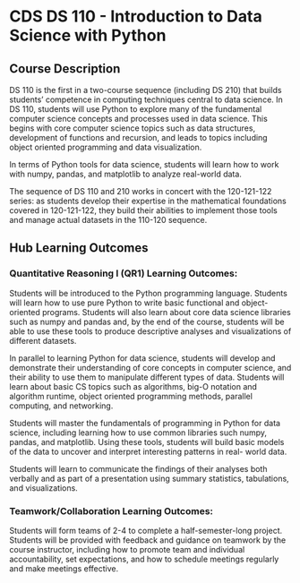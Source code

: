 # CDS DS 110 - Introduction to Data Science with Python

## Course Description

DS 110 is the first in a two-course sequence (including DS 210) that builds students’ competence in computing techniques central to data science.
In DS 110, students will use Python to explore many of the fundamental computer science concepts and processes used in data science. This begins with core computer science topics such as data structures, development of functions and recursion, and leads to topics including object oriented programming and data visualization.

In terms of Python tools for data science, students will learn how to work with numpy, pandas, and matplotlib to analyze real-world data.

The sequence of DS 110 and 210 works in concert with the 120-121-122 series: as students develop their expertise in the mathematical foundations covered in 120-121-122, they build their abilities to implement those tools and manage actual datasets in the 110-120 sequence.

## Hub Learning Outcomes

### Quantitative Reasoning I (QR1) Learning Outcomes:
Students will be introduced to the Python programming language. Students will learn how to use pure Python to write basic functional and object-oriented programs. Students will also learn about core data science libraries such as numpy and pandas and, by the end of the course, students will be able to use these tools to produce descriptive analyses and visualizations of different datasets.

In parallel to learning Python for data science, students will develop and demonstrate their understanding of core concepts in computer science, and their ability to use them to manipulate different types of data. Students will learn about basic CS topics such as algorithms, big-O notation and algorithm runtime, object oriented programming methods, parallel computing, and networking.

Students will master the fundamentals of programming in Python for data science, including learning how to use common libraries such numpy, pandas, and matplotlib. Using these tools, students will build basic models of the data to uncover and interpret interesting patterns in real- world data.

Students will learn to communicate the findings of their analyses both verbally and as part of a presentation using summary statistics, tabulations, and visualizations.

### Teamwork/Collaboration Learning Outcomes:
Students will form teams of 2-4 to complete a half-semester-long project. Students will be provided with feedback and guidance on teamwork by the course instructor, including how to promote team and individual accountability, set expectations, and how to schedule meetings regularly and make meetings effective.

